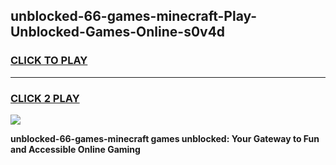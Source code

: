 
## unblocked-66-games-minecraft-Play-Unblocked-Games-Online-s0v4d
<h3>
<a href="https://premium76.site?title=unblocked-66-games-minecraft&ref=25A">CLICK TO PLAY</a></h3>
<hr>

<h3>
<a href="https://premium76.site?title=unblocked-66-games-minecraft&ref=25A">CLICK 2 PLAY</a>
  
</h3>

<a href="https://premium76.site?title=unblocked-66-games-minecraft&ref=25A"><img src="https://clearcache.store/games.png"></a>


**unblocked-66-games-minecraft games unblocked: Your Gateway to Fun and Accessible Online Gaming**
